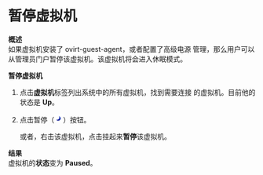 # 暂停虚拟机

**概述**<br/>
如果虚拟机安装了 ovirt-guest-agent，或者配置了高级电源
管理，那么用户可以从管理员门户暂停该虚拟机。该虚拟机将会进入休眠模式。


**暂停虚拟机**

1. 点击**虚拟机**标签列出系统中的所有虚拟机，找到需要连接
的虚拟机。目前他的状态是 **Up**。

2. 点击暂停（![](../images/vm-pause-btn.png)）按钮。

   或者，右击该虚拟机，点击挂起来**暂停**该虚拟机。

**结果**<br/>
虚拟机的**状态**变为 **Paused**。

